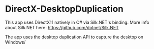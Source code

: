 # DirectX-DesktopDuplication

This app uses DirectX11 natively in C# via Silk.NET's binding. 
More info about Silk.NET here: https://github.com/dotnet/Silk.NET

The app uses the desktop duplication API to capture the desktop on Windows/
